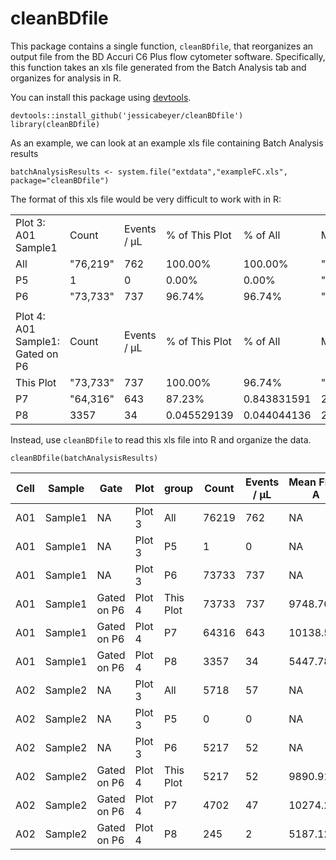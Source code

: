# cleanBDfile
This package contains a single function, `cleanBDfile`, that reorganizes an output file from the BD Accuri C6 Plus flow cytometer software. Specifically, this function takes an xls file generated from the Batch Analysis tab and organizes for analysis in R.

You can install this package using [devtools](https://cran.r-project.org/web/packages/devtools/index.html).

```
devtools::install_github('jessicabeyer/cleanBDfile')
library(cleanBDfile)
```

As an example, we can look at an example xls file containing Batch Analysis results

```
batchAnalysisResults <- system.file("extdata","exampleFC.xls", package="cleanBDfile")
```
The format of this xls file would be very difficult to work with in R:

|                                  |          |             |                |             |                |              |             |             |              |              | 
|----------------------------------|----------|-------------|----------------|-------------|----------------|--------------|-------------|-------------|--------------|--------------| 
| Plot 3: A01 Sample1              | Count    | Events / μL | % of This Plot | % of All    | Mean FL3-A     | Mean FL2-A   | CV FL3-A    | CV FL2-A    | Median FL3-A | Median FL2-A | 
| All                              | "76,219" | 762         | 100.00%        | 100.00%     | "2,283,173.40" | "1,221.17"   | 30.65%      | 71.32%      |              |              | 
| P5                               | 1        | 0           | 0.00%          | 0.00%       | "2,542,497.00" | "104,569.00" | 0.00%       | 0.00%       |              |              | 
| P6                               | "73,733" | 737         | 96.74%         | 96.74%      | "2,355,232.89" | "1,232.53"   | 23.86%      | 24.12%      |              |              | 
|                                  |          |             |                |             |                |              |             |             |              |              | 
| Plot 4: A01 Sample1: Gated on P6 | Count    | Events / μL | % of This Plot | % of All    | Mean FL3-A     | Mean FL1-A   | CV FL3-A    | CV FL1-A    | Median FL3-A | Median FL1-A | 
| This Plot                        | "73,733" | 737         | 100.00%        | 96.74%      | "2,355,232.89" | "9,748.76"   | 23.86%      | 27.52%      |              |              | 
| P7                               | "64,316" | 643         | 87.23%         | 0.843831591 | 2331800.431    | 10138.58446  | 0.227644637 | 0.23856464  |              |              | 
| P8                               | 3357     | 34          | 0.045529139    | 0.044044136 | 2346499.822    | 5447.780459  | 0.233231419 | 0.238693222 |              |              | 

Instead, use `cleanBDfile` to read this xls file into R and organize the data.
```
cleanBDfile(batchAnalysisResults)
```
| Cell | Sample  | Gate        | Plot   | group     | Count | Events / μL | Mean FL1-A | Mean FL2-A | Mean FL3-A | CV FL1-A  | CV FL2-A  | CV FL3-A  | 
|------|---------|-------------|--------|-----------|-------|-------------|------------|------------|------------|-----------|-----------|-----------| 
| A01  | Sample1 | NA          | Plot 3 | All       | 76219 | 762         | NA         | 1221.167   | 2283173    | NA        | 0.7132268 | 0.3064661 | 
| A01  | Sample1 | NA          | Plot 3 | P5        | 1     | 0           | NA         | 104569     | 2542497    | NA        | 0         | 0         | 
| A01  | Sample1 | NA          | Plot 3 | P6        | 73733 | 737         | NA         | 1232.525   | 2355233    | NA        | 0.2412269 | 0.238634  | 
| A01  | Sample1 | Gated on P6 | Plot 4 | This Plot | 73733 | 737         | 9748.761   | NA         | 2355233    | 0.275229  | NA        | 0.238634  | 
| A01  | Sample1 | Gated on P6 | Plot 4 | P7        | 64316 | 643         | 10138.584  | NA         | 2331800    | 0.2385646 | NA        | 0.2276446 | 
| A01  | Sample1 | Gated on P6 | Plot 4 | P8        | 3357  | 34          | 5447.78    | NA         | 2346500    | 0.2386932 | NA        | 0.2332314 | 
| A02  | Sample2 | NA          | Plot 3 | All       | 5718  | 57          | NA         | 1166.867   | 2034217    | NA        | 0.431591  | 0.3895973 | 
| A02  | Sample2 | NA          | Plot 3 | P5        | 0     | 0           | NA         | 0          | 0          | NA        | 0         | 0         | 
| A02  | Sample2 | NA          | Plot 3 | P6        | 5217  | 52          | NA         | 1243.251   | 2228867    | NA        | 0.2344015 | 0.2269615 | 
| A02  | Sample2 | Gated on P6 | Plot 4 | This Plot | 5217  | 52          | 9890.913   | NA         | 2228867    | 0.2813896 | NA        | 0.2269615 | 
| A02  | Sample2 | Gated on P6 | Plot 4 | P7        | 4702  | 47          | 10274.234  | NA         | 2219186    | 0.247009  | NA        | 0.2249267 | 
| A02  | Sample2 | Gated on P6 | Plot 4 | P8        | 245   | 2           | 5187.127   | NA         | 2232615    | 0.228119  | NA        | 0.2245781 | 


